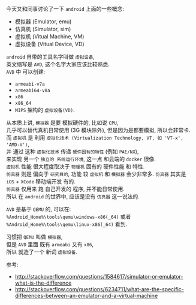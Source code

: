 今天又和同事讨论了一下 `android` 上面的一些概念: 
- 模拟器 (Emulator, emu)
- 仿真机 (Simulator, sim)
- 虚拟机 (Vitual Machine, VM)
- 虚拟设备 (Vitual Device, VD)

`android` 自带的工具名字叫做 `虚拟设备`,  
英文缩写是 `AVD`, 这个名字大家应该比较熟悉.  
`AVD` 中 可以创建:  
- `armeabi-v7a`
- `armeabi64-v8a`
- `x86`
- `x86_64`
- `MIPS` 
架构的 `虚拟设备(VD)`.  

从本质上讲, `模拟器` 是要 模拟硬件的, 比如说 `CPU`,  
几乎可以替代真机日常使用 (3G 模块除外), 但是因为是都要模拟, 所以会非常卡.  
而 `虚拟机` 是 利用 `虚拟化技术 (Virtualization Technology, VT, 如 'VT-x', 'AMD-V')`,  
并 通过 这种 `虚拟化技术` 传递 `硬件固有的特性` (例如 `PAE/NX`),  
来实现 另一个 `独立的 系统运行环境`, 这一点 和云端的 `docker` 很像.  
`虚拟机` 性能 很大程度取决于 `物理机` 固有的 硬件性能 和 特性.  
`仿真器` 则是 偏向于 `研究目的`, 功能 较 `虚拟机` 和 `模拟器` 会少非常多.
`仿真器` 其实是 `iOS` + `XCode` 移动端开发 有的.  
`仿真器` 仅用来 跑 自己开发的 程序, 并不能日常使用.  
所以 在 `android` 的世界中, 应该是没有 `仿真器` 这一说法的.  

`AVD` 是基于 `QEMU` 的, 可以在:  
`%Android_Home%\tools\qemu\windows-x86(_64)` 或者  
`%Android_Home%\tools\qemu\linux-x86(_64)` 看到.  

习惯把 `QEMU` 叫做 `模拟器`,  
但是 `AVD` 里面 既有 `armeabi` 又有 `x86`,  
所以 就造了一个 新词 `虚拟设备`.  

参考: 
- http://stackoverflow.com/questions/1584617/simulator-or-emulator-what-is-the-difference
- http://stackoverflow.com/questions/6234711/what-are-the-specific-differences-between-an-emulator-and-a-virtual-machine
